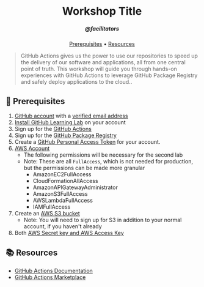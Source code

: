 <h1 align="center">Workshop Title</h1>
<h5 align="center">@facilitators</h3>

<p align="center">
  <a href="#mega-prerequisites">Prerequisites</a> •  
  <a href="#books-resources">Resources</a>
</p>

> GitHub Actions gives us the power to use our repositories to speed up the delivery of our software and applications, all from one central point of truth. This workshop will guide you through hands-on experiences with GitHub Actions to leverage GitHub Package Registry and safely deploy applications to the cloud..

## :mega: Prerequisites
1. [GitHub account](https://github.com/join) with a [verified email address](https://help.github.com/en/articles/verifying-your-email-address)
1. [Install GitHub Learning Lab](https://lab.github.com/docs/install) on your account
1. Sign up for the [GitHub Actions](https://github.com/features/actions/signup/?account=)
1. Sign up for the [GitHub Package Registry](https://github.com/features/package-registry)
1. Create a [GitHub Personal Access Token](https://help.github.com/en/github/authenticating-to-github/creating-a-personal-access-token-for-the-command-line) for your account.
1. [AWS Account](https://portal.aws.amazon.com/billing/signup?p=s3&cp=bn&ad=p#/start) 
    - The following permissions will be necessary for the second lab
    - Note: These are all `FullAccess`, which is not needed for production, but the permissions can be made more granular
      - AmazonEC2FullAccess
      - CloudFormationAllAccess
      - AmazonAPIGatewayAdministrator
      - AmazonS3FullAccess
      - AWSLambdaFullAccess
      - IAMFullAccess
1. Create an [AWS S3 bucket](https://aws.amazon.com/s3/getting-started/?nc=sn&loc=5)
    - Note: You will need to sign up for S3 in addition to your normal account, if you haven't already
1. Both [AWS Secret key and AWS Access Key](https://docs.aws.amazon.com/general/latest/gr/aws-sec-cred-types.html#access-keys-and-secret-access-keys)

## :books: Resources
- [GitHub Actions Documentation](https://help.github.com/en/actions)
- [GitHub Actions Marketplace](https://github.com/marketplace?type=actions)
